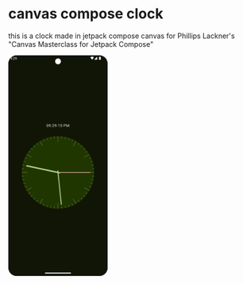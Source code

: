 # canvas compose clock

this is a clock made in jetpack compose canvas for Phillips Lackner's "Canvas Masterclass for Jetpack Compose"

<img src="./Screenshot_20241229_213005.png" alt="image of the app" style="width:200px;"/>
